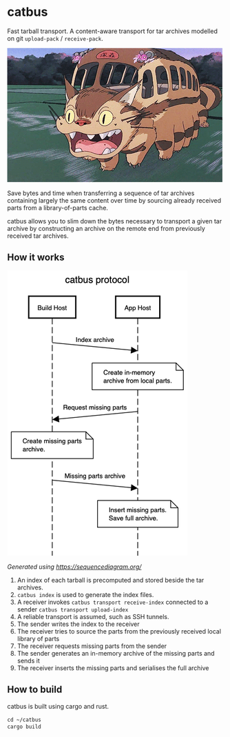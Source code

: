 # catbus

Fast tarball transport. A content-aware transport for tar archives modelled on git `upload-pack` / `receive-pack`.

![](nekobasu.gif)

Save bytes and time when transferring a sequence of tar archives containing
largely the same content over time by sourcing already received parts from
a library-of-parts cache.

catbus allows you to slim down the bytes necessary to transport a given tar archive by
constructing an archive on the remote end from previously received tar archives.

## How it works

![](protocol.png)

_Generated using https://sequencediagram.org/_

1. An index of each tarball is precomputed and stored beside the tar archives.
  1. `catbus index` is used to generate the index files.
1. A receiver invokes `catbus transport receive-index` connected to a sender `catbus transport upload-index`
  1. A reliable transport is assumed, such as SSH tunnels.
1. The sender writes the index to the receiver
1. The receiver tries to source the parts from the previously received local library of parts
1. The receiver requests missing parts from the sender
1. The sender generates an in-memory archive of the missing parts and sends it
1. The receiver inserts the missing parts and serialises the full archive

## How to build

catbus is built using cargo and rust.

```
cd ~/catbus
cargo build
```
